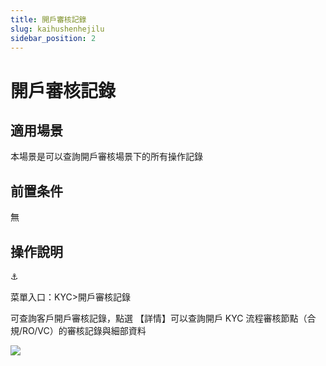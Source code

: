 ```yaml
---
title: 開戶審核記錄
slug: kaihushenhejilu
sidebar_position: 2
---
```



# 開戶審核記錄

## 適用場景

本場景是可以查詢開戶審核場景下的所有操作記錄

## 前置条件

無

## 操作說明

<div class="callout callout-bg-6 callout-border-6">
<div class='callout-emoji'>⚓</div>
<p>菜單入口：KYC&gt;開戶審核記錄</p>
</div>

可查詢客戶開戶審核記錄，點選 【詳情】可以查詢開戶 KYC 流程審核節點（合規/RO/VC）的審核記錄與細部資料

<img src="/assets/WqUOblxImoVkKqx9ChzcNuMlnLd.png" src-width="3230" src-height="1494" align="center"/>

